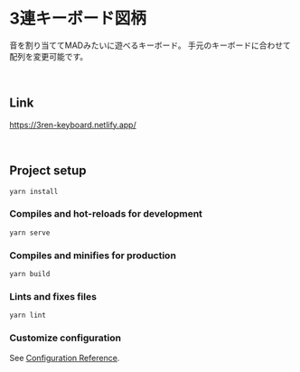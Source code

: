 # 3連キーボード図柄

音を割り当ててMADみたいに遊べるキーボード。
手元のキーボードに合わせて配列を変更可能です。

<br>

## Link

<https://3ren-keyboard.netlify.app/>

<br>

## Project setup
```
yarn install
```

### Compiles and hot-reloads for development
```
yarn serve
```

### Compiles and minifies for production
```
yarn build
```

### Lints and fixes files
```
yarn lint
```

### Customize configuration
See [Configuration Reference](https://cli.vuejs.org/config/).
